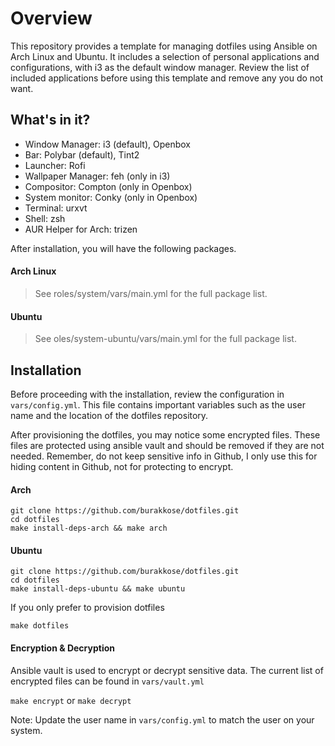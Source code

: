 
# Overview

This repository provides a template for managing dotfiles using Ansible on Arch Linux and Ubuntu. It includes a selection of personal applications and configurations, with i3 as the default window manager. Review the list of included applications before using this template and remove any you do not want.

## What's in it?

* Window Manager: i3 (default), Openbox
* Bar: Polybar (default), Tint2
* Launcher: Rofi
* Wallpaper Manager: feh (only in i3)
* Compositor: Compton (only in Openbox)
* System monitor: Conky (only in Openbox)
* Terminal: urxvt
* Shell: zsh
* AUR Helper for Arch: trizen

After installation, you will have the following packages.
#### Arch Linux
> See roles/system/vars/main.yml for the full package list.

#### Ubuntu
> See oles/system-ubuntu/vars/main.yml for the full package list.

## Installation

Before proceeding with the installation, review the configuration in ```vars/config.yml```. This file contains important variables such as the user name and the location of the dotfiles repository.

After provisioning the dotfiles, you may notice some encrypted files. These files are protected using ansible vault and should be removed if they are not needed. Remember, do not keep sensitive info in Github, I only use this for hiding content in Github, not for protecting to encrypt.

#### Arch
```
git clone https://github.com/burakkose/dotfiles.git 
cd dotfiles
make install-deps-arch && make arch
```

#### Ubuntu
```
git clone https://github.com/burakkose/dotfiles.git 
cd dotfiles
make install-deps-ubuntu && make ubuntu
```

If you only prefer to provision dotfiles

```make dotfiles```

#### Encryption & Decryption
Ansible vault is used to encrypt or decrypt sensitive data. The current list of encrypted files can be found in ```vars/vault.yml```

```make encrypt``` or ```make decrypt```

Note: Update the user name in ```vars/config.yml``` to match the user on your system.
